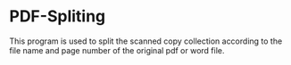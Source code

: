 # PDF-Spliting
This program is used to split the scanned copy collection according to the file name and page number of the original pdf or word file.

